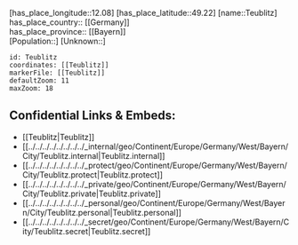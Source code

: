 ﻿---
location: [49.22,12.08] 
mapzoom: [7,12] 
mapmarker: city 
type: City
tags:
- geo/City


SpocWebEntityId: 34835
isDeleted: false
confidential: public

---
[has_place_longitude::12.08] 
[has_place_latitude::49.22] 
[name::Teublitz] 
has_place_country:: [[Germany]]  
has_place_province:: [[Bayern]]  
[Population::] 
[Unknown::] 


```leaflet
id: Teublitz
coordinates: [[Teublitz]] 
markerFile: [[Teublitz]] 
defaultZoom: 11 
maxZoom: 18
```


## Confidential Links & Embeds: 
- [[Teublitz|Teublitz]]  
- [[../../../../../../../../_internal/geo/Continent/Europe/Germany/West/Bayern/City/Teublitz.internal|Teublitz.internal]] 
- [[../../../../../../../../_protect/geo/Continent/Europe/Germany/West/Bayern/City/Teublitz.protect|Teublitz.protect]] 
- [[../../../../../../../../_private/geo/Continent/Europe/Germany/West/Bayern/City/Teublitz.private|Teublitz.private]] 
- [[../../../../../../../../_personal/geo/Continent/Europe/Germany/West/Bayern/City/Teublitz.personal|Teublitz.personal]] 
- [[../../../../../../../../_secret/geo/Continent/Europe/Germany/West/Bayern/City/Teublitz.secret|Teublitz.secret]] 
